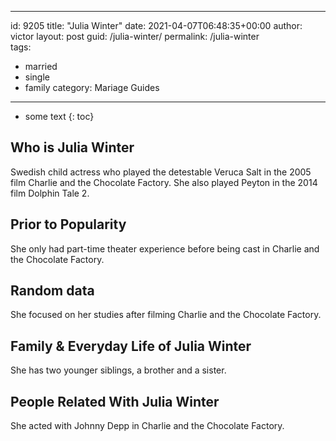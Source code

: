  ---
id: 9205
title: "Julia Winter"
date: 2021-04-07T06:48:35+00:00
author: victor
layout: post
guid: /julia-winter/
permalink: /julia-winter  
tags:
  - married
  - single
  - family
category: Mariage Guides
---

* some text
{: toc}

## Who is Julia Winter

Swedish child actress who played the detestable Veruca Salt in the 2005 film Charlie and the Chocolate Factory. She also played Peyton in the 2014 film Dolphin Tale 2. 

## Prior to Popularity

She only had part-time theater experience before being cast in Charlie and the Chocolate Factory. 

## Random data

She focused on her studies after filming Charlie and the Chocolate Factory.

## Family & Everyday Life of Julia Winter

She has two younger siblings, a brother and a sister.

## People Related With Julia Winter

She acted with Johnny Depp in Charlie and the Chocolate Factory.
 